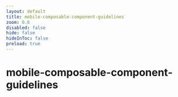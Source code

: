 ```yaml
---
layout: default 
title: mobile-composable-component-guidelines  
zoom: 0.6   
disabled: false 
hide: false 
hideInToc: false    
preload: true   
---
```


<!--
https://github.com/androidx/androidx/blob/androidx-main/compose/docs/compose-component-api-guidelines.md
https://github.com/androidx/androidx/blob/androidx-main/compose/docs/compose-api-guidelines.md

https://github.com/twitter/compose-rules
https://mrmans0n.github.io/compose-rules/rules/

https://think-it.io/insights/Atomic-Design-System-in-Jetpack-Compose

-->

# mobile-composable-component-guidelines   
